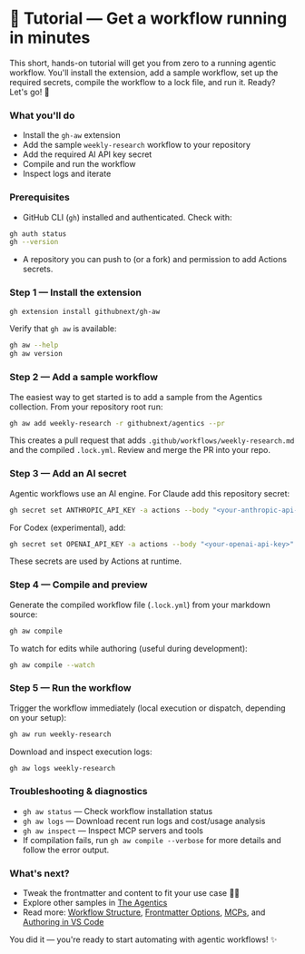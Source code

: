 # 🚀 Tutorial — Get a workflow running in minutes

This short, hands-on tutorial will get you from zero to a running agentic workflow. You'll install the extension, add a sample workflow, set up the required secrets, compile the workflow to a lock file, and run it. Ready? Let's go! 🎉

### What you'll do

- Install the `gh-aw` extension
- Add the sample `weekly-research` workflow to your repository
- Add the required AI API key secret
- Compile and run the workflow
- Inspect logs and iterate

### Prerequisites

- GitHub CLI (`gh`) installed and authenticated. Check with:

```bash
gh auth status
gh --version
```

- A repository you can push to (or a fork) and permission to add Actions secrets.

### Step 1 — Install the extension

```bash
gh extension install githubnext/gh-aw
```

Verify that `gh aw` is available:

```bash
gh aw --help
gh aw version
```

### Step 2 — Add a sample workflow

The easiest way to get started is to add a sample from the Agentics collection. From your repository root run:

```bash
gh aw add weekly-research -r githubnext/agentics --pr
```

This creates a pull request that adds `.github/workflows/weekly-research.md` and the compiled `.lock.yml`. Review and merge the PR into your repo.

### Step 3 — Add an AI secret

Agentic workflows use an AI engine. For Claude add this repository secret:

```bash
gh secret set ANTHROPIC_API_KEY -a actions --body "<your-anthropic-api-key>"
```

For Codex (experimental), add:

```bash
gh secret set OPENAI_API_KEY -a actions --body "<your-openai-api-key>"
```

These secrets are used by Actions at runtime.

### Step 4 — Compile and preview

Generate the compiled workflow file (`.lock.yml`) from your markdown source:

```bash
gh aw compile
```

To watch for edits while authoring (useful during development):

```bash
gh aw compile --watch
```

### Step 5 — Run the workflow

Trigger the workflow immediately (local execution or dispatch, depending on your setup):

```bash
gh aw run weekly-research
```

Download and inspect execution logs:

```bash
gh aw logs weekly-research
```

### Troubleshooting & diagnostics

- `gh aw status` — Check workflow installation status
- `gh aw logs` — Download recent run logs and cost/usage analysis
- `gh aw inspect` — Inspect MCP servers and tools
- If compilation fails, run `gh aw compile --verbose` for more details and follow the error output.

### What's next?

- Tweak the frontmatter and content to fit your use case 👩‍💻
- Explore other samples in [The Agentics](https://github.com/githubnext/agentics?tab=readme-ov-file#-the-agentics)
- Read more: [Workflow Structure](workflow-structure.md), [Frontmatter Options](frontmatter.md), [MCPs](mcps.md), and [Authoring in VS Code](vscode.md)

You did it — you're ready to start automating with agentic workflows! ✨

